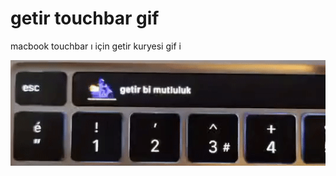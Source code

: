 # getir touchbar gif

macbook touchbar ı için getir kuryesi gif i

![getir touchbar](https://raw.githubusercontent.com/yldrmzffr/getirTouchBar/main/image.gif)
